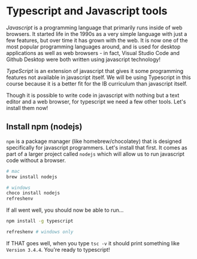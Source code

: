 # Typescript and Javascript tools

*Javascript* is a programming language that primarily runs inside of web browsers. It started life in the 1990s as a very simple language with just a few features, but over time it has grown with the web. It is now one of the most popular programming languages around, and is used for desktop applications as well as web browsers - in fact, Visual Studio Code and Github Desktop were both written using javascript technology!

*TypeScript* is an extension of javascript that gives it some programming features not available in javascript itself. We will be using Typescript in this course because it is a better fit for the IB curriculum than javascript itself.

Though it is possible to write code in javascript with nothing but a text editor and a web browser, for typescript we need a few other tools. Let's install them now!

## Install npm (nodejs)

`npm` is a package manager (like homebrew/chocolatey) that is designed specifically for javascript programmers. Let's install that first. It comes as part of a larger project called `nodejs` which will allow us to run javascript code without a browser.

```bash
# mac
brew install nodejs

# windows
choco install nodejs
refreshenv
```

If all went well, you should now be able to run...
```bash
npm install -g typescript

refreshenv # windows only
```

If THAT goes well, when you type `tsc -v` it should print something like `Version 3.4.4`. You're ready to typescript!